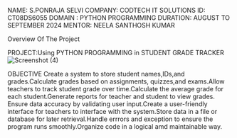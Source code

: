 NAME: S.PONRAJA SELVI
COMPANY: CODTECH IT SOLUTIONS
ID: CT08DS6055
DOMAIN : PYTHON PROGRAMMING
DURATION: AUGUST TO SEPTEMBER 2024
MENTOR: NEELA SANTHOSH KUMAR

Overview Of The Project

PROJECT:Using PYTHON PROGRAMMING in STUDENT GRADE TRACKER
![Screenshot (4)](https://github.com/user-attachments/assets/fab32264-c786-45cb-93ad-225e019d17df)

OBJECTIVE
Create a system to store student names,IDs,and grades.Calculate grades based on assignments, quizzes,and exams.Allow teachers to track student grade over time.Calculate the average grade for each student.Generate reports for teacher and student to view grades. Ensure data accuracy by validating user input.Create a user-friendly interface for teachers to interface with the system.Store data in a file or database for later retrieval.Handle errrors and exception to ensure the program runs smoothly.Organize code in a logical amd maintainable way.
